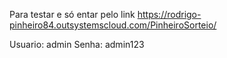 Para testar e só entar pelo link https://rodrigo-pinheiro84.outsystemscloud.com/PinheiroSorteio/

Usuario: admin
Senha:   admin123